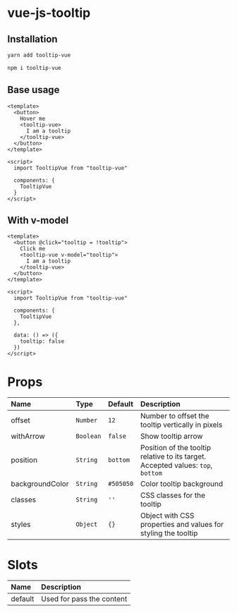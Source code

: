 # vue-js-tooltip

## Installation
``` sh
yarn add tooltip-vue
```

``` sh
npm i tooltip-vue
```

## Base usage
``` vue
<template>
  <button>
    Hover me
    <tooltip-vue>
      I am a tooltip
    </tooltip-vue>
  </button>
</template>

<script>
  import TooltipVue from "tooltip-vue"
  
  components: {
    TooltipVue
  }
</script>
```

## With v-model
``` vue
<template>
  <button @click="tooltip = !tooltip">
    Click me
    <tooltip-vue v-model="tooltip">
      I am a tooltip
    </tooltip-vue>
  </button>
</template>

<script>
  import TooltipVue from "tooltip-vue"
  
  components: {
    TooltipVue
  },
  
  data: () => ({
    tooltip: false
  })
</script>
```

# Props

| Name                   | Type            | Default       | Description                                                                      |
| :----------------------|:----------------|:--------------|:---------------------------------------------------------------------------------|
| offset                  | `Number`       | `12`          | Number to offset the tooltip vertically in pixels                                |
| withArrow               | `Boolean`      | `false`       | Show tooltip arrow                                                               |
| position                | `String`       | `bottom`      | Position of the tooltip relative to its target. Accepted values: `top`, `bottom` |
| backgroundColor         | `String`       | `#505050`     | Color tooltip background                                                         |
| classes                 | `String`       | `''`          | CSS classes for the tooltip                                                      |
| styles                  | `Object`       | `{}`          | Object with CSS properties and values for styling the tooltip                    |

# Slots

| Name                   | Description                                                |
| :----------------------|:-----------------------------------------------------------|
| default                | Used for pass the content                                  |
